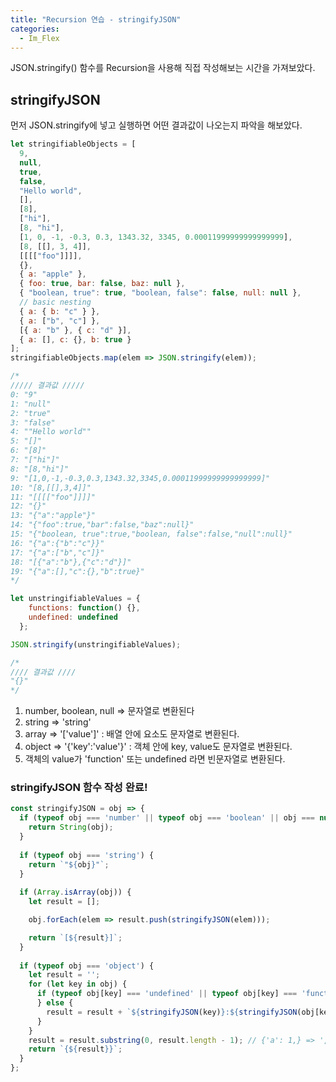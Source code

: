 ```yaml
---
title: "Recursion 연습 - stringifyJSON"
categories:
  - Im_Flex
---
```


JSON.stringify() 함수를 Recursion을 사용해 직접 작성해보는 시간을 가져보았다.

## stringifyJSON

먼저 JSON.stringify에 넣고 실행하면 어떤 결과값이 나오는지 파악을 해보았다.

```js
let stringifiableObjects = [
  9,
  null,
  true,
  false,
  "Hello world",
  [],
  [8],
  ["hi"],
  [8, "hi"],
  [1, 0, -1, -0.3, 0.3, 1343.32, 3345, 0.00011999999999999999],
  [8, [[], 3, 4]],
  [[[["foo"]]]],
  {},
  { a: "apple" },
  { foo: true, bar: false, baz: null },
  { "boolean, true": true, "boolean, false": false, null: null },
  // basic nesting
  { a: { b: "c" } },
  { a: ["b", "c"] },
  [{ a: "b" }, { c: "d" }],
  { a: [], c: {}, b: true }
];
stringifiableObjects.map(elem => JSON.stringify(elem));

/*  
///// 결과값 ///// 
0: "9"
1: "null"
2: "true"
3: "false"
4: ""Hello world""
5: "[]"
6: "[8]"
7: "["hi"]"
8: "[8,"hi"]"
9: "[1,0,-1,-0.3,0.3,1343.32,3345,0.00011999999999999999]"
10: "[8,[[],3,4]]"
11: "[[[["foo"]]]]"
12: "{}"
13: "{"a":"apple"}"
14: "{"foo":true,"bar":false,"baz":null}"
15: "{"boolean, true":true,"boolean, false":false,"null":null}"
16: "{"a":{"b":"c"}}"
17: "{"a":["b","c"]}"
18: "[{"a":"b"},{"c":"d"}]"
19: "{"a":[],"c":{},"b":true}"
*/
```

```js
let unstringifiableValues = {
    functions: function() {},
    undefined: undefined
  };

JSON.stringify(unstringifiableValues);

/* 
//// 결과값 //// 
"{}"
*/
```

1. number, boolean, null => 문자열로 변환된다
2. string => 'string'
3. array => '['value']' : 배열 안에 요소도 문자열로 변환된다.
4. object => '{'key':'value'}' : 객체 안에 key, value도 문자열로 변환된다.
5. 객체의 value가 'function' 또는 undefined 라면 빈문자열로 변환된다.



### stringifyJSON 함수 작성 완료!

```js
const stringifyJSON = obj => {
  if (typeof obj === 'number' || typeof obj === 'boolean' || obj === null) {
    return String(obj);
  }
  
  if (typeof obj === 'string') {
    return `"${obj}"`;
  }
  
  if (Array.isArray(obj)) {
    let result = [];

    obj.forEach(elem => result.push(stringifyJSON(elem)));

    return `[${result}]`;
  }
  
  if (typeof obj === 'object') {
    let result = '';
    for (let key in obj) {
      if (typeof obj[key] === 'undefined' || typeof obj[key] === 'function') {
      } else {
        result = result + `${stringifyJSON(key)}:${stringifyJSON(obj[key])},`;
      }
    }
    result = result.substring(0, result.length - 1); // {'a': 1,} => ','는 없어야 하기 때문에!
    return `{${result}}`;
  }
};
```





